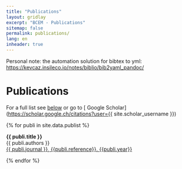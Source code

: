 ```yaml
---
title: "Publications"
layout: gridlay
excerpt: "BCEM - Publications"
sitemap: false
permalink: publications/
lang: en
inheader: true
---
```


Personal note: the automation solution for bibtex to yml: https://kevcaz.insileco.io/notes/biblio/bib2yaml_pandoc/

# Publications

For a full list see [below](#full-list) or go to
[<i class="ai ai-google-scholar"></i>  Google Scholar](https://scholar.google.ch/citations?user={{ site.scholar_username }})
<!-- [<i class="ai ai-researchgate"></i>  Research Gate](http://www.researchgate.net/profile/{{ site.resgate_username }}),
[<i class="ai ai-orcid"></i> Orcid](http://orcid.org/{{ site.orcid_username }}) <br>
Pre-prints are [here](#preprints) or on
[<i class="ai ai-arxiv"></i>  Arxiv](https://arxiv.org/a/{{ site.arxiv_username }}) and
[<i class="ai ai-biorxiv"></i>  Biorxiv](http://www.biorxiv.org/search/author1%3A{{ site.biorxiv_username }}) -->

<!-- ## Highlights

{% assign number_printed = 0 %}
{% for publi in site.data.publist %}

{% assign even_odd = number_printed | modulo: 2 %}
{% if publi.highlight == 1 %}

{% if even_odd == 0 %}
<div class="row">
{% endif %}

<div class="col-sm-6 clearfix">
 <div class="well">
  <pubtit>{{ publi.title }}</pubtit>
  <img src="{{ site.url }}{{ site.baseurl }}/images/pubpic/{{ publi.image }}" class="img-responsive" width="33%" style="float: left" />
  <p align = "justify"><em>{{ publi.description }}</em></p>
  <p>{{ publi.authors }}<br /><strong><a target="_blank" href="http://doi.org/{{ publi.doi }}">{{ publi.journalshort }}. {{publi.reference}}. {{publi.year}}</a> </strong></p>
  {% if publi.news %}<p><strong><em>News:</em></strong> {{ publi.news }}</p>{% endif %}
<div data-badge-popover="right" data-badge-type="bar" data-doi="{{ publi.doi }}" data-hide-no-mentions="true" class="altmetric-embed"></div>
 </div>
</div>

{% assign number_printed = number_printed | plus: 1 %}

{% if even_odd == 1 %}
</div>
{% endif %}

{% endif %}
{% endfor %}

{% assign even_odd = number_printed | modulo: 2 %}
{% if even_odd == 1 %}
</div>
{% endif %}

{% assign total_pub = 0 %}

{% for publi in site.data.publist %}

{% if publi.preprint == 0 %}

{% assign total_pub = total_pub | plus: 1 %}

{% endif %}

{% endfor %}

<a name="full-list"></a>
## Full publications list -->


{% for publi in site.data.publist %}

  <b>{{ publi.title }}</b> <br />
  {{ publi.authors }}<br />
  <a href="http://doi.org/{{ publi.doi }}">{{ publi.journal }}, {{publi.reference}}. {{publi.year}}</a> <br />
  <span style="display:inline;" class="__dimensions_badge_embed__" data-doi="{{ publi.doi }}" data-style="small_rectangle"></span><script async src="https://badge.dimensions.ai/badge.js" charset="utf-8"></script>

{% endfor %}
